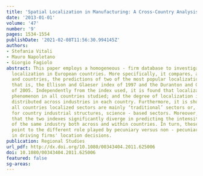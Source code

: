 ```yaml
---
title: 'Spatial Localization in Manufacturing: A Cross-Country Analysis'
date: '2013-01-01'
volume: '47'
number: '9'
pages: 1534-1554
publishDate: '2021-02-08T11:56:30.994145Z'
authors:
- Stefania Vitali
- Mauro Napoletano
- Giorgio Fagiolo
abstract: This paper employs a homogeneous - firm database to investigate industry
  localization in European countries. More specifically, it compares, across industries
  and countries, the predictions of two of the most popular localization indexes,
  that is, the Ellison and Glaeser index of 1997 and the Duranton and Overman index
  of 2005. Independently from the index used, it is found that localization is a pervasive
  phenomenon in all countries studied; and the degree of localization is very unevenly
  distributed across industries in each country. Furthermore, it is shown that in
  all countries localized sectors are mainly ‘traditional’ sectors or, if one controls
  for country industrial structures, science - based sectors. Moreover, it is found
  that the two indexes significantly diverge in predicting the intensity of localization
  of the same industry both across and within countries. In turn, these differences
  point to the different role played by pecuniary versus non - pecuniary externalities
  in driving firms' location decisions.
publication: Regional Studies
url_pdf: http://dx.doi.org/10.1080/00343404.2011.625006
doi: 10.1080/00343404.2011.625006
featured: false
sg-areas:
---
```

